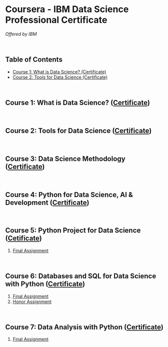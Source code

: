 # **Coursera - IBM Data Science Professional Certificate**

*Offered by IBM*

<br>


## Table of Contents

- [Course 1: What is Data Science? (Certificate)](#course-1-what-is-data-science-certificate)
- [Course 2: Tools for Data Science (Certificate)](#course-2-tools-for-data-science-certificate)

<br>


## **Course 1: What is Data Science? ([Certificate](http://coursera.org/verify/LF5LL9LQYKV7))**

<br>


## **Course 2: Tools for Data Science ([Certificate](https://www.coursera.org/account/accomplishments/verify/8HKT9YJ7P5FX))**

<br>


## **Course 3: Data Science Methodology ([Certificate](https://www.coursera.org/account/accomplishments/verify/R48M5X67VYUC))**

<br>


## **Course 4: Python for Data Science, AI & Development ([Certificate](https://www.coursera.org/account/accomplishments/verify/XP4A2WSHFKVH))**

<br>


## **Course 5: Python Project for Data Science ([Cetificate](https://www.coursera.org/account/accomplishments/verify/6C9CSSDSE25Y))**

1. [Final Assignment](Course%205/Final%20Assignment.ipynb)

<br>


## **Course 6: Databases and SQL for Data Science with Python ([Certificate](https://www.coursera.org/account/accomplishments/verify/8Y8K7Y93ADJR))**

1. [Final Assignment](Course%206/Final%20assignment.ipynb)
2. [Honor Assignment](Course%206/Honor%20Assignment.ipynb)

<br>

## **Course 7: Data Analysis with Python ([Certificate](https://www.coursera.org/account/accomplishments/verify/8U2L3JVUY66A))**

1. [Final Assignment](Course%207/Final%20Assignment.ipynb)

